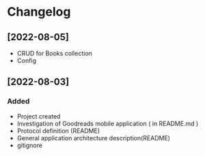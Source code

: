 # Changelog

## [2022-08-05]
 - CRUD for Books collection
 - Config

## [2022-08-03]
### Added
 - Project created
 - Investigation of Goodreads mobile application ( in README.md )
 - Protocol definition (README)
 - General application architecture description(README)
 - gitignore

